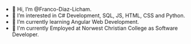 - 👋 Hi, I’m @Franco-Diaz-Licham.
- 👀 I’m interested in C# Development, SQL, JS, HTML, CSS and Python.
- 🌱 I’m currently learning Angular Web Development.
- 👷 I'm currently Employed at Norwest Christian College as Software Developer.

<!---
Franco-Diaz-Licham/Franco-Diaz-Licham is a ✨ special ✨ repository because its `README.md` (this file) appears on your GitHub profile.
You can click the Preview link to take a look at your changes.
--->
